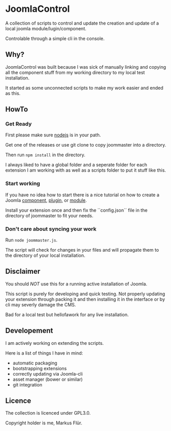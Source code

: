 # JoomlaControl

A collection of scripts to control and update the creation and update of a local joomla module/lugin/component.

Controlable through a simple cli in the console.

## Why?

JoomlaControl was built because I was sick of manually linking and copying all the component stuff from my working directory to my local test installation.

It started as some unconnected scripts to make my work easier and ended as this.

## HowTo

### Get Ready

First please make sure [nodejs](https://nodejs.org/en/) is in your path.

Get one of the releases or use git clone to copy joommaster into a directory.

Then run `npm install` in the directory.

I always liked to have a global folder and a seperate folder for each extension I am working with as well as a scripts folder to put it stuff like this.

### Start working

If you have no idea how to start there is a nice tutorial on how to create a Joomla [component](https://docs.joomla.org/J3.x:Developing_an_MVC_Component), [plugin](https://docs.joomla.org/J3.x:Creating_a_Plugin_for_Joomla), or [module](https://docs.joomla.org/J3.x:Creating_a_simple_module/Developing_a_Basic_Module).

Install your extension once and then fix the ``config.json´´ file in the directory of joommaster to fit your needs.

### Don't care about syncing your work

Run `node joommaster.js`.

The script will check for changes in your files and will propagate them to the directory of your local installation.


## Disclaimer

You should *NOT* use this for a running active installation of Joomla.

This script is purely for developing and quick testing. Not properly updating your extension through packing it and then installing it in the interface or by cli may severly damage the CMS.

Bad for a local test but hellofawork for any live installation.

## Developement

I am actively working on extending the scripts.

Here is a list of things I have in mind:

* automatic packaging
* bootstrapping extensions
* correctly updating via Joomla-cli
* asset manager (bower or similar)
* git integration

## Licence

The collection is licenced under GPL3.0.

Copyright holder is me, Markus Flür.
